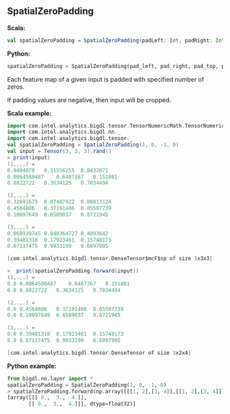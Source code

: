 ## SpatialZeroPadding ##

**Scala:**
```scala
val spatialZeroPadding = SpatialZeroPadding(padLeft: Int, padRight: Int, padTop: Int, padBottom: Int)
```
**Python:**
```python
spatialZeroPadding = SpatialZeroPadding(pad_left, pad_right, pad_top, pad_bottom)
```

Each feature map of a given input is padded with specified number of zeros.
 
If padding values are negative, then input will be cropped.

**Scala example:**
```scala
import com.intel.analytics.bigdl.tensor.TensorNumericMath.TensorNumeric.NumericFloat
import com.intel.analytics.bigdl.nn._
import com.intel.analytics.bigdl.tensor._
val spatialZeroPadding = SpatialZeroPadding(1, 0, -1, 0)
val input = Tensor(3, 3, 3).rand()
> print(input)
(1,.,.) =
0.9494078	0.31556255	0.8432871	
0.0064580487	0.6487367	0.151881	
0.8822722	0.3634125	0.7034494	

(2,.,.) =
0.32691675	0.07487922	0.08813124	
0.4564806	0.37191486	0.05507739	
0.10097649	0.6589037	0.8721945	

(3,.,.) =
0.068939745	0.040364727	0.4893642	
0.39481318	0.17923461	0.15748173	
0.87117475	0.9933199	0.6097995

[com.intel.analytics.bigdl.tensor.DenseTensor$mcF$sp of size 3x3x3]

>  print(spatialZeroPadding.forward(input))
(1,.,.) =
0.0	0.0064580487	0.6487367	0.151881	
0.0	0.8822722	0.3634125	0.7034494	

(2,.,.) =
0.0	0.4564806	0.37191486	0.05507739	
0.0	0.10097649	0.6589037	0.8721945	

(3,.,.) =
0.0	0.39481318	0.17923461	0.15748173	
0.0	0.87117475	0.9933199	0.6097995	

[com.intel.analytics.bigdl.tensor.DenseTensor of size 3x2x4]

```

**Python example:**
```python
from bigdl.nn.layer import *
spatialZeroPadding = SpatialZeroPadding(1, 0, -1, 0)
> spatialZeroPadding.forward(np.array([[[1, 2],[3, 4]],[[1, 2],[3, 4]]]))
[array([[[ 0.,  3.,  4.]],
       [[ 0.,  3.,  4.]]], dtype=float32)]
       
```


